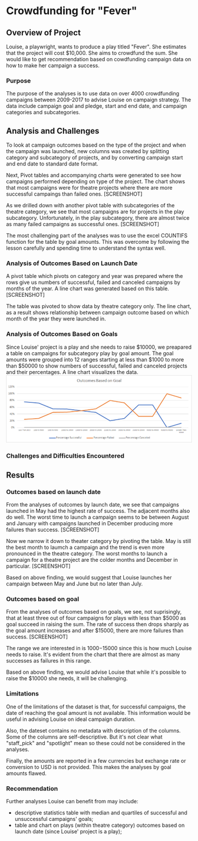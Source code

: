 # Crowdfunding for "Fever"

## Overview of Project
Louise, a playwright, wants to produce a play titled "Fever". She estimates that the project will cost $10,000. She aims to crowdfund the sum. She would like to get recommendation based on cowdfunding campaign data on how to make her campaign a success.

### Purpose
The purpose of the analyses is to use data on over 4000 crowdfunding campaigns between 2009-2017 to advise Louise on campaign strategy. The data include campaign goal and pledge, start and end date, and campaign categories and subcategories. 

## Analysis and Challenges
To look at campaign outcomes based on the type of the project and when the campaign was launched, new columns was created by splitting category and subcategory of projects, and by converting campaign start and end date to standard date format. 

Next, Pivot tables and accompanying charts were generated to see how campaigns performed depending on type of the project. The chart shows that most campaigns were for theatre projects where there are more successful campaings than failed ones.
[SCREENSHOT]

As we drilled down with another pivot table with subcategories of the theatre category, we see that most campaigns are for projects in the play subcategory. Unfortunately, in the play subcategory, there are almost twice as many failed campaigns as successful ones.
[SCREENSHOT]

The most challenging part of the analyses was to use the excel COUNTIFS function for the table by goal amounts. This was overcome by following the lesson carefully and spending time to understand the syntax well. 

### Analysis of Outcomes Based on Launch Date
A pivot table which pivots on category and year was prepared where the rows give us numbers of successful, failed and canceled campaigns by months of the year. A line chart was generated based on this table.
[SCREENSHOT]

The table was pivoted to show data by theatre category only. The line chart, as a result shows relationship between campaign outcome based on which month of the year they were launched in.

### Analysis of Outcomes Based on Goals
Since Louise' project is a play and she needs to raise $10000, we preapared a table on campaigns for subcategory play by goal amount. The goal amounts were grouped into 12 ranges starting at less than $1000 to more than $50000 to show numbers of successful, failed and canceled projects and their percentages. A line chart visualizes the data.
![Outcomes_Goals](https://github.com/Nusratnimme/Kickstarter-analysis/blob/main/Outcomes_vs_Goals.png)

### Challenges and Difficulties Encountered

## Results
### Outcomes based on launch date
From the analyses of outcomes by launch date, we see that campaigns launched in May had the highest rate of success. The adjacent months also do well. The worst time to launch a campaign seems to be between August and January with campaigns launched in December producing more failures than success.
[SCREENSHOT]

Now we narrow it down to theater category by pivoting the table. May is still the best month to laumch a campaign and the trend is even more pronounced in the theatre category. The worst months to launch a campaign for a theatre project are the colder months and December in particular.
[SCREENSHOT]

Based on above finding, we would suggest that Louise launches her campaign between May and June but no later than July.

### Outcomes based on goal
From the analyses of outcomes based on goals, we see, not suprisingly, that at least three out of four campaigns for plays with less than $5000 as goal succeed in raising the sum. The rate of success then drops sharply as the goal amount increases and after $15000, there are more failures than success.
[SCREENSHOT]

The range we are interested in is $1000-$15000 since this is how much Louise needs to raise. It's evident from the chart that there are almost as many successes as failures in this range.

Based on above finding, we would advise Louise that while it's possible to raise the $10000 she needs, it will be challenging.

### Limitations
One of the limitations of the dataset is that, for successful campaigns, the date of reaching the goal amount is not available. This information would be useful in advising Louise on ideal campaign duration.

Also, the dateset contains no metadata with description of the columns. Some of the columns are self-descriptive. But it's not clear what "staff_pick" and "spotlight" mean so these could not be considered in the analyses.

Finally, the amounts are reported in a few currencies but exchange rate or conversion to USD is not provided. This makes the analyses by goal amounts flawed.

### Recommendation
Further analyses Louise can benefit from may include:
* descriptive statistics table with median and quartiles of successful and unsuccessful campaigns' goals;
* table and chart on plays (within theatre category) outcomes based on launch date (since Louise' project is a play);
